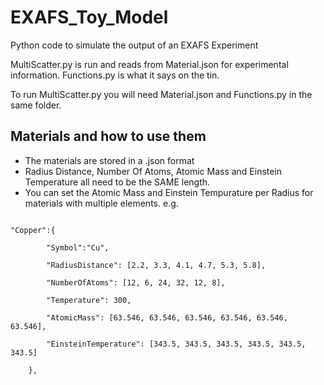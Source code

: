 # EXAFS_Toy_Model

Python code to simulate the output of an EXAFS Experiment

MultiScatter.py is run and reads from Material.json for experimental information. Functions.py is what it says on the tin.

To run MultiScatter.py you will need Material.json and Functions.py in the same folder.

Materials and how to use them
-

- The materials are stored in a .json format
- Radius Distance, Number Of Atoms, Atomic Mass and Einstein Temperature all need to be the SAME length. 
- You can set the Atomic Mass and Einstein Tempurature per Radius for materials with multiple elements.
e.g.

<pre><code>
"Copper":{

		"Symbol":"Cu",
		
		"RadiusDistance": [2.2, 3.3, 4.1, 4.7, 5.3, 5.8],
		
		"NumberOfAtoms": [12, 6, 24, 32, 12, 8],
		
		"Temperature": 300,
		
		"AtomicMass": [63.546, 63.546, 63.546, 63.546, 63.546, 63.546],
		
		"EinsteinTemperature": [343.5, 343.5, 343.5, 343.5, 343.5, 343.5]
		
	},
</code></pre>
